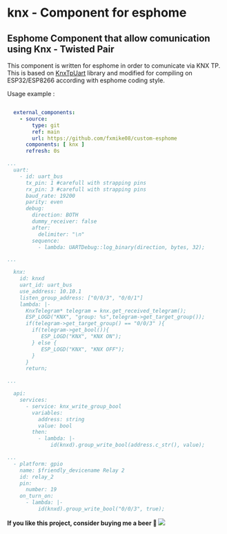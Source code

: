 # knx - Component for esphome
## Esphome Component that allow comunication using Knx - Twisted Pair
This component is written for esphome in order to comunicate via KNX TP.
This is based on [KnxTpUart](https://github.com/majuss/KnxTpUart) library and modified for compiling on ESP32/ESP8266 according with esphome coding style.


Usage example :
```yaml

  external_components:
    - source:
        type: git
        ref: main
        url: https://github.com/fxmike08/custom-esphome
      components: [ knx ]
      refresh: 0s

...
  uart:
    - id: uart_bus
      tx_pin: 1 #carefull with strapping pins
      rx_pin: 3 #carefull with strapping pins
      baud_rate: 19200
      parity: even
      debug:
        direction: BOTH
        dummy_receiver: false
        after:
          delimiter: "\n"
        sequence:
          - lambda: UARTDebug::log_binary(direction, bytes, 32);

...

  knx:
    id: knxd
    uart_id: uart_bus
    use_address: 10.10.1
    listen_group_address: ["0/0/3", "0/0/1"]
    lambda: |-
      KnxTelegram* telegram = knx.get_received_telegram();
      ESP_LOGD("KNX", "group: %s",telegram->get_target_group());
      if(telegram->get_target_group() == "0/0/3" ){
        if(telegram->get_bool()){
           ESP_LOGD("KNX", "KNX ON");
        } else {
           ESP_LOGD("KNX", "KNX OFF");
        }
      }
      return;

...

  api:
    services:
      - service: knx_write_group_bool
        variables:
          address: string
          value: bool
        then: 
          - lambda: |-
              id(knxd).group_write_bool(address.c_str(), value);

...
  - platform: gpio
    name: $friendly_devicename Relay 2
    id: relay_2
    pin:
      number: 19
    on_turn_on:
      - lambda: |-
          id(knxd).group_write_bool("0/0/3", true);
```

**If you like this project, consider buying me a beer 🍺 <a href="https://paypal.me/fxmike08" target="_blank"><img src="https://img.shields.io/static/v1?logo=paypal&label=&message=donate&color=slategrey"></a>**
